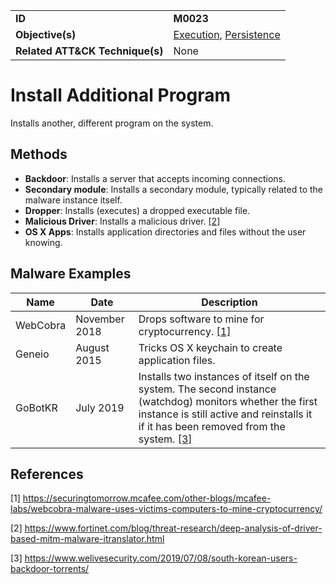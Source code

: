 |||
|---------|------------------------|
|**ID**|**M0023**|
|**Objective(s)**| [Execution](https://github.com/MAECProject/malware-behaviors/tree/master/execution), [Persistence](https://github.com/MAECProject/malware-behaviors/tree/master/persistence)|
|**Related ATT&CK Technique(s)**|None|


Install Additional Program
==========================
Installs another, different program on the system.

Methods
-------
* **Backdoor**: Installs a server that accepts incoming connections.
* **Secondary module**: Installs a secondary module, typically related to the malware instance itself.
* **Dropper**: Installs (executes) a dropped executable file.
* **Malicious Driver**: Installs a malicious driver. [[2]](#2)
* **OS X Apps**: Installs application directories and files without the user knowing.

Malware Examples
----------------
|Name|Date|Description|
|-----------------------------|--------|-----------------------------|
| WebCobra| November 2018| Drops software to mine for cryptocurrency. [[1]](#1)|
| Geneio| August 2015| Tricks OS X keychain to create application files. |
| GoBotKR | July 2019 | Installs two instances of itself on the system. The second instance (watchdog) monitors whether the first instance is still active and reinstalls it if it has been removed from the system. [[3]](#3)|

References
----------
<a name="1">[1]</a> https://securingtomorrow.mcafee.com/other-blogs/mcafee-labs/webcobra-malware-uses-victims-computers-to-mine-cryptocurrency/

<a name="2">[2]</a> https://www.fortinet.com/blog/threat-research/deep-analysis-of-driver-based-mitm-malware-itranslator.html

<a name="3">[3]</a> https://www.welivesecurity.com/2019/07/08/south-korean-users-backdoor-torrents/
